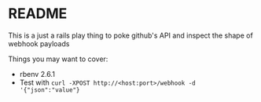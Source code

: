 # README
This is a just a rails play thing to poke github's API and inspect the shape of webhook payloads

Things you may want to cover:

* rbenv 2.6.1
* Test with ```curl -XPOST http://<host:port>/webhook -d '{"json":"value"}```
